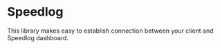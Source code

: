 # Speedlog

This library makes easy to establish connection between your client and Speedlog dashboard.